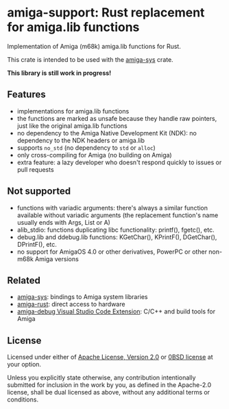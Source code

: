 # amiga-support: Rust replacement for amiga.lib functions

Implementation of Amiga (m68k) amiga.lib functions for Rust.

This crate is intended to be used with the [amiga-sys](https://github.com/retrokp/amiga-sys) crate.

**This library is still work in progress!**

## Features

 - implementations for amiga.lib functions
 - the functions are marked as unsafe because they handle raw pointers, just like the original
   amiga.lib functions
 - no dependency to the Amiga Native Development Kit (NDK): no dependency to the NDK headers
   or amiga.lib
 - supports `no_std` (no dependency to `std` or `alloc`)
 - only cross-compiling for Amiga (no building on Amiga)
 - extra feature: a lazy developer who doesn't respond quickly to issues or pull requests

## Not supported

 - functions with variadic arguments: there's always a similar function available
   without variadic arguments (the replacement function's name usually ends with Args, List or A)
 - alib_stdio: functions duplicating libc functionality: printf(), fgetc(), etc.
 - debug.lib and ddebug.lib functions: KGetChar(), KPrintF(), DGetChar(), DPrintF(), etc.
 - no support for AmigaOS 4.0 or other derivatives, PowerPC or other non-m68k Amiga versions

## Related

 - [amiga-sys](https://github.com/retrokp/amiga-sys): bindings to Amiga system libraries
 - [amiga-rust](https://github.com/grahambates/amiga-rust): direct access to hardware
 - [amiga-debug Visual Studio Code Extension](https://github.com/BartmanAbyss/vscode-amiga-debug/tree/master): C/C++ and build tools for Amiga

## License

Licensed under either of <a href="LICENSE-APACHE">Apache License, Version
2.0</a> or <a href="LICENSE-0BSD">0BSD license</a> at your option.

Unless you explicitly state otherwise, any contribution intentionally submitted
for inclusion in the work by you, as defined in the Apache-2.0 license, shall be
dual licensed as above, without any additional terms or conditions.
